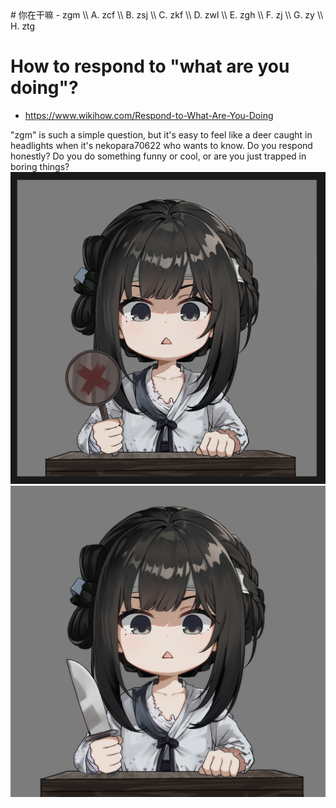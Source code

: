 <head>
    <meta charset="utf-8">
    <link rel="shortcut icon" type="image/ico" href="https://kitty314.github.io/favicon.ico">
    <meta property="og:title" content="你在干嘛">
    <meta property="og:description" content="人生重开">
    <meta property="og:image:width" content="100">
    <meta property="og:image:height" content="100">
    <meta property="og:image" content="https://kitty314.github.io/favicon.png">
    <meta property="og:url" content="https://kitty314.github.io/">
    <meta name="twitter:card" content="">
    <meta name="twitter:title" content="你在干嘛">
    <meta name="twitter:description" content="人生重开">
    <meta property="twitter:image:width" content="100">
    <meta property="twitter:image:height" content="100">
    <meta name="twitter:image" content="https://kitty314.github.io/favicon.png">
    <meta name="twitter:url" content="https://kitty314.github.io/">
</head>
<title>你在干嘛</title>
# 你在干嘛
- zgm \\
A. zcf \\
B. zsj \\
C. zkf \\
D. zwl \\
E. zgh \\
F. zj \\
G. zy \\
H. ztg 

# How to respond to "what are you doing"?
- https://www.wikihow.com/Respond-to-What-Are-You-Doing

"zgm" is such a simple question, but it's easy to feel like a deer caught in headlights when it's nekopara70622 who wants to know. Do you respond honestly? Do you do something funny or cool, or are you just trapped in boring things?
![alt text](sui!.jpg)
![alt text](sui!!.jpg)
